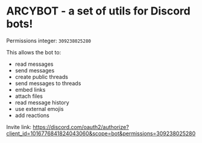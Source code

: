 # ARCYBOT - a set of utils for Discord bots!

Permissions integer: `309238025280`

This allows the bot to:

- read messages
- send messages
- create public threads
- send messages to threads
- embed links
- attach files
- read message history
- use external emojis
- add reactions

Invite link: https://discord.com/oauth2/authorize?client_id=1016776841824043060&scope=bot&permissions=309238025280
